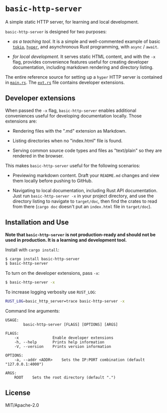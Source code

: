 # `basic-http-server`

A simple static HTTP server, for learning and local development.

`basic-http-server` is designed for two purposes:

- _as a teaching tool_. It is a simple and well-commented example of
  basic [`tokio`], [`hyper`], and asynchronous Rust programming,
  with `async` / `await`.

- _for local development_. It serves static HTML content, and with the `-x`
   flag, provides convenience features useful for creating developer
   documentation, including markdown rendering and directory listing.
 
The entire reference source for setting up a `hyper` HTTP server is contained in
[`main.rs`]. The [`ext.rs`] file contains developer extensions.

[`tokio`]: https://github.com/tokio-rs/tokio
[`hyper`]: https://github.com/hyperium/hyper
[`main.rs`]: src/main.rs
[`ext.rs`]: src/ext.rs


## Developer extensions

When passed the `-x` flag, `basic-http-server` enables additional conveniences
useful for developing documentation locally. Those extensions are:

- Rendering files with the ".md" extension as Markdown.

- Listing directories when no "index.html" file is found.

- Serving common source code types and files as "text/plain" so they are
  rendered in the browser.

This makes `basic-http-server` useful for the following scenarios:

- Previewing markdown content. Draft your `README.md` changes and view them
  locally before pushing to GitHub.

- Navigating to local documentation, including Rust API documentation. Just run
  `basic-http-server -x` in your project directory, and use the directory
  listing to navigate to `target/doc`, then find the crates to read from there
  (`cargo doc` doesn't put an `index.html` file in `target/doc`).


## Installation and Use

**Note that `basic-http-server` is not production-ready and should not be used
in production. It is a learning and development tool.**

Install with `cargo install`:

```sh
$ cargo install basic-http-server
$ basic-http-server
```

To turn on the developer extensions, pass `-x`:

```sh
$ basic-http-server -x
```

To increase logging verbosity use `RUST_LOG`:

```sh
RUST_LOG=basic_http_server=trace basic-http-server -x
```

Command line arguments:

```
USAGE:
        basic-http-server [FLAGS] [OPTIONS] [ARGS]

FLAGS:
    -x               Enable developer extensions
    -h, --help       Prints help information
    -V, --version    Prints version information

OPTIONS:
    -a, --addr <ADDR>    Sets the IP:PORT combination (default "127.0.0.1:4000")

ARGS:
    ROOT    Sets the root directory (default ".")

```


## License

MIT/Apache-2.0
